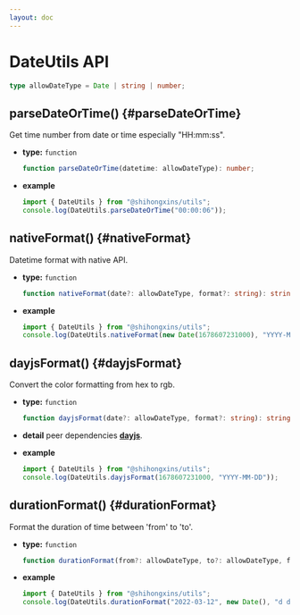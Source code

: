```yaml
---
layout: doc
---
```


# DateUtils API

```ts
type allowDateType = Date | string | number;
```

## parseDateOrTime() {#parseDateOrTime}

Get time number from date or time especially "HH:mm:ss".

- **type:** `function`

  ```ts
  function parseDateOrTime(datetime: allowDateType): number;
  ```

- **example**

  ```ts
  import { DateUtils } from "@shihongxins/utils";
  console.log(DateUtils.parseDateOrTime("00:00:06"));
  ```

## nativeFormat() {#nativeFormat}

Datetime format with native API.

- **type:** `function`

  ```ts
  function nativeFormat(date?: allowDateType, format?: string): string;
  ```

- **example**

  ```ts
  import { DateUtils } from "@shihongxins/utils";
  console.log(DateUtils.nativeFormat(new Date(1678607231000), "YYYY-MM-DD"));
  ```

## dayjsFormat() {#dayjsFormat}

Convert the color formatting from hex to rgb.

- **type:** `function`

  ```ts
  function dayjsFormat(date?: allowDateType, format?: string): string;
  ```

- **detail**
  peer dependencies [**dayjs**](https://day.js.org/en/).

- **example**
  ```ts
  import { DateUtils } from "@shihongxins/utils";
  console.log(DateUtils.dayjsFormat(1678607231000, "YYYY-MM-DD"));
  ```

## durationFormat() {#durationFormat}

Format the duration of time between 'from' to 'to'.

- **type:** `function`

  ```ts
  function durationFormat(from?: allowDateType, to?: allowDateType, format?: string, pad0?: boolean): string;
  ```

- **example**
  ```ts
  import { DateUtils } from "@shihongxins/utils";
  console.log(DateUtils.durationFormat("2022-03-12", new Date(), "d days HH hours mm minutes ss seconds ago"));
  ```
